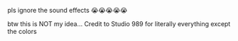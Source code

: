 pls ignore the sound effects 😭😭😭😭😭

btw this is NOT my idea... Credit to Studio 989 for literally everything except the colors
